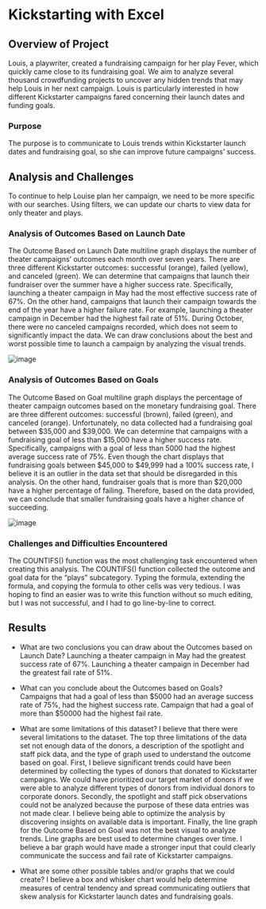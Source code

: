 # Kickstarting with Excel

## Overview of Project
Louis, a playwriter, created a fundraising campaign for her play Fever, which quickly came close to its fundraising goal. We aim to analyze several thousand crowdfunding projects to uncover any hidden trends that may help Louis in her next campaign. Louis is particularly interested in how different Kickstarter campaigns fared concerning their launch dates and funding goals.

### Purpose
The purpose is to communicate to Louis trends within Kickstarter launch dates and fundraising goal, so she can improve future campaigns’ success. 
## Analysis and Challenges
To continue to help Louise plan her campaign, we need to be more specific with our searches. Using filters, we can update our charts to view data for only theater and plays.

### Analysis of Outcomes Based on Launch Date
The Outcome Based on Launch Date multiline graph displays the number of theater campaigns’ outcomes each month over seven years. There are three different Kickstarter outcomes: successful (orange), failed (yellow), and canceled (green). We can determine that campaigns that launch their fundraiser over the summer have a higher success rate. Specifically, launching a theater campaign in May had the most effective success rate of 67%. On the other hand, campaigns that launch their campaign towards the end of the year have a higher failure rate. For example, launching a theater campaign in December had the highest fail rate of 51%. During October, there were no canceled campaigns recorded, which does not seem to significantly impact the data. We can draw conclusions about the best and worst possible time to launch a campaign by analyzing the visual trends.

![image](https://user-images.githubusercontent.com/92180070/195206817-34cb0e4e-0319-46c7-bf97-30b6cefe939c.png)


### Analysis of Outcomes Based on Goals
The Outcome Based on Goal multiline graph displays the percentage of theater campaign outcomes based on the monetary fundraising goal. There are three different outcomes: successful (brown), failed (green), and canceled (orange). Unfortunately, no data collected had a fundraising goal between $35,000 and $39,000.
We can determine that campaigns with a fundraising goal of less than $15,000 have a higher success rate. Specifically, campaigns with a goal of less than 5000 had the highest average success rate of 75%. Even though the chart displays that fundraising goals between $45,000 to $49,999 had a 100% success rate, I believe it is an outlier in the data set that should be disregarded in this analysis. On the other hand, fundraiser goals that is more than $20,000 have a higher percentage of failing. Therefore, based on the data provided, we can conclude that smaller fundraising goals have a higher chance of succeeding.

![image](https://user-images.githubusercontent.com/92180070/195206782-d736df91-def1-4281-936c-8064d96c6b72.png)



### Challenges and Difficulties Encountered
The COUNTIFS() function was the most challenging task encountered when creating this analysis. The  COUNTIFS() function collected the outcome and goal data for the “plays” subcategory.  Typing the formula, extending the formula, and copying the formula to other cells was very tedious. I was hoping to find an easier was to write this function without so much editing, but I was not successful, and I had to go line-by-line to correct. 

## Results

- What are two conclusions you can draw about the Outcomes based on Launch Date?
Launching a theater campaign in May had the greatest success rate of 67%.
Launching a theater campaign in December had the greatest fail rate of 51%.


- What can you conclude about the Outcomes based on Goals?
Campaigns that had a goal of less than $5000 had an average success rate of 75%, had the highest success rate.
Campaign that had a goal of more than $50000 had the highest fail rate.


- What are some limitations of this dataset?
I believe that there were several limitations to the dataset. The top three limitations of the data set not enough data of the donors, a description of the spotlight and staff pick data, and the type of graph used to understand the outcome based on goal. First, I believe significant trends could have been determined by collecting the types of donors that donated to Kickstarter campaigns. We could have prioritized our target market of donors if we were able to analyze different types of donors from individual donors to corporate donors.  Secondly, the spotlight and staff pick observations could not be analyzed because the purpose of these data entries was not made clear. I believe being able to optimize the analysis by discovering insights on available data is important. Finally, the line graph for the Outcome Based on Goal was not the best visual to analyze trends. Line graphs are best used to determine changes over time. I believe a bar graph would have made a stronger input that could clearly communicate the success and fail rate of Kickstarter campaigns.

- What are some other possible tables and/or graphs that we could create?
I believe a box and whisker chart would help determine measures of central tendency and spread communicating outliers that skew analysis for Kickstarter launch dates and fundraising goals. 
